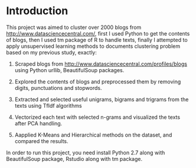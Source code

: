 # Introduction

This project was aimed to cluster over 2000 blogs from http://www.datasciencecentral.com/, first I used Python to get the contents of blogs, then I used tm package of R to handle texts, finally I attempted to apply unsupervised learning methods to documents clustering problem based on my previous study, exactly:

1. Scraped blogs from http://www.datasciencecentral.com/profiles/blogs using Python urllib, BeautifulSoup packages.

2. Explored the contents of blogs and preprocessed them by removing digits, punctuations and stopwords.

3. Extracted and selected useful unigrams, bigrams and trigrams from the texts using TfIdf algorithms

4. Vectorized each text with selected n-grams and visualized the texts after PCA handling.

5. Aapplied K-Means and Hierarchical methods on the dataset, and compared the results.

In order to run this project, you need install Python 2.7 along with BeautifulSoup package, Rstudio along with tm package.
